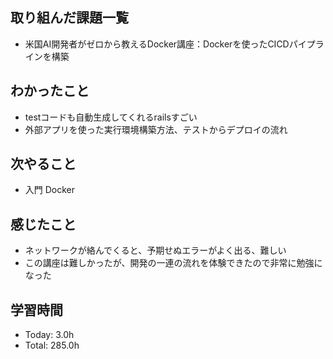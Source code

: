 ## 取り組んだ課題一覧
- 米国AI開発者がゼロから教えるDocker講座：Dockerを使ったCICDパイプラインを構築
## わかったこと
- testコードも自動生成してくれるrailsすごい
- 外部アプリを使った実行環境構築方法、テストからデプロイの流れ
## 次やること
- 入門 Docker
## 感じたこと
- ネットワークが絡んでくると、予期せぬエラーがよく出る、難しい
- この講座は難しかったが、開発の一連の流れを体験できたので非常に勉強になった
## 学習時間
- Today: 3.0h
- Total: 285.0h
